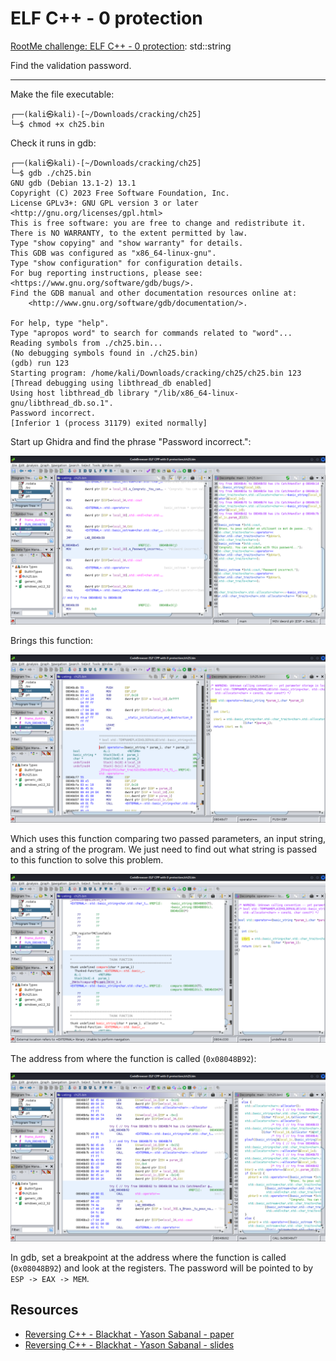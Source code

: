 # ELF C++ - 0 protection

[RootMe challenge: ELF C++ - 0 protection](https://www.root-me.org/en/Challenges/Cracking/ELF-C-0-protection): std::string

Find the validation password.

----

Make the file executable:

```text
┌──(kali㉿kali)-[~/Downloads/cracking/ch25]
└─$ chmod +x ch25.bin 
```

Check it runs in gdb:

```text
┌──(kali㉿kali)-[~/Downloads/cracking/ch25]
└─$ gdb ./ch25.bin   
GNU gdb (Debian 13.1-2) 13.1
Copyright (C) 2023 Free Software Foundation, Inc.
License GPLv3+: GNU GPL version 3 or later <http://gnu.org/licenses/gpl.html>
This is free software: you are free to change and redistribute it.
There is NO WARRANTY, to the extent permitted by law.
Type "show copying" and "show warranty" for details.
This GDB was configured as "x86_64-linux-gnu".
Type "show configuration" for configuration details.
For bug reporting instructions, please see:
<https://www.gnu.org/software/gdb/bugs/>.
Find the GDB manual and other documentation resources online at:
    <http://www.gnu.org/software/gdb/documentation/>.

For help, type "help".
Type "apropos word" to search for commands related to "word"...
Reading symbols from ./ch25.bin...
(No debugging symbols found in ./ch25.bin)
(gdb) run 123
Starting program: /home/kali/Downloads/cracking/ch25/ch25.bin 123
[Thread debugging using libthread_db enabled]
Using host libthread_db library "/lib/x86_64-linux-gnu/libthread_db.so.1".
Password incorrect.
[Inferior 1 (process 31179) exited normally]
```

Start up Ghidra and find the phrase "Password incorrect.":

![ELF CPP 0 protection](../../_static/images/elf-cpp-0-a.png)

Brings this function:

![ELF CPP 0 protection](../../_static/images/elf-cpp-0-b.png)

Which uses this function comparing two passed parameters, an input string, and a string of the program. We just need to find out what string is passed to this function to solve this problem.

![ELF CPP 0 protection](../../_static/images/elf-cpp-0-c.png)

The address from where the function is called (`0x08048B92`):

![ELF CPP 0 protection](../../_static/images/elf-cpp-0-d.png)

In gdb, set a breakpoint at the address where the function is called (`0x08048B92`) and look at the registers. The password will be pointed to by `ESP -> EAX -> MEM`.

## Resources

* [Reversing C++ - Blackhat - Yason Sabanal - paper](https://repository.root-me.org/Reverse%20Engineering/EN%20-%20Reversing%20C++%20-%20Blackhat%20-%20Yason%20Sabanal%20-%20paper.pdf)
* [Reversing C++ - Blackhat - Yason Sabanal - slides](https://repository.root-me.org/Reverse%20Engineering/EN%20-%20Reversing%20C++%20-%20Blackhat%20-%20Yason%20Sabanal%20-%20slides.pdf)
